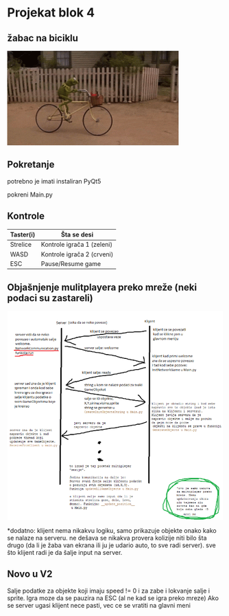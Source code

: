 # Projekat blok 4
## žabac na biciklu
![biciklo](https://github.com/lukardvn/pepe/blob/master/kermit.gif)

## Pokretanje

potrebno je imati instaliran PyQt5

pokreni Main.py

## Kontrole
| Taster(i) | Šta se desi |
| --------- | ----------- |
| Strelice | Kontrole igrača 1 (zeleni) |
| WASD | Kontrole igrača 2 (crveni) |
| ESC | Pause/Resume game |

## Objašnjenje mulitplayera preko mreže (neki podaci su zastareli)
![objasnjenje](https://github.com/lukardvn/pepe/blob/master/objasnjenjeMultiplayer.png)

*dodatno: klijent nema nikakvu logiku, samo prikazuje objekte onako kako se nalaze na serveru. ne dešava se nikakva provera kolizije 
niti bilo šta drugo (da li je žaba van ekrana ili ju je udario auto, to sve radi server). sve što klijent radi je da šalje input na server.

## Novo u V2
Salje podatke za objekte koji imaju speed != 0
i za zabe i lokvanje salje i sprite.
Igra moze da se pauzira na ESC (al ne kad se igra preko mreze)
Ako se server ugasi klijent nece pasti, vec ce se vratiti na glavni meni
